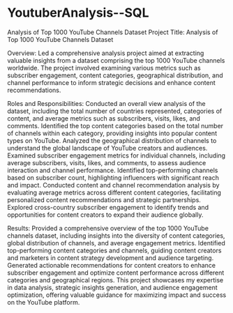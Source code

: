 # YoutuberAnalysis--SQL
Analysis of Top 1000 YouTube Channels Dataset
Project Title: Analysis of Top 1000 YouTube Channels Dataset

Overview:
Led a comprehensive analysis project aimed at extracting valuable insights from a dataset comprising the top 1000 YouTube channels worldwide. The project involved examining various metrics such as subscriber engagement, content categories, geographical distribution, and channel performance to inform strategic decisions and enhance content recommendations.

Roles and Responsibilities:
Conducted an overall view analysis of the dataset, including the total number of countries represented, categories of content, and average metrics such as subscribers, visits, likes, and comments.
Identified the top content categories based on the total number of channels within each category, providing insights into popular content types on YouTube.
Analyzed the geographical distribution of channels to understand the global landscape of YouTube creators and audiences.
Examined subscriber engagement metrics for individual channels, including average subscribers, visits, likes, and comments, to assess audience interaction and channel performance.
Identified top-performing channels based on subscriber count, highlighting influencers with significant reach and impact.
Conducted content and channel recommendation analysis by evaluating average metrics across different content categories, facilitating personalized content recommendations and strategic partnerships.
Explored cross-country subscriber engagement to identify trends and opportunities for content creators to expand their audience globally.

Results:
Provided a comprehensive overview of the top 1000 YouTube channels dataset, including insights into the diversity of content categories, global distribution of channels, and average engagement metrics.
Identified top-performing content categories and channels, guiding content creators and marketers in content strategy development and audience targeting.
Generated actionable recommendations for content creators to enhance subscriber engagement and optimize content performance across different categories and geographical regions.
This project showcases my expertise in data analysis, strategic insights generation, and audience engagement optimization, offering valuable guidance for maximizing impact and success on the YouTube platform.







